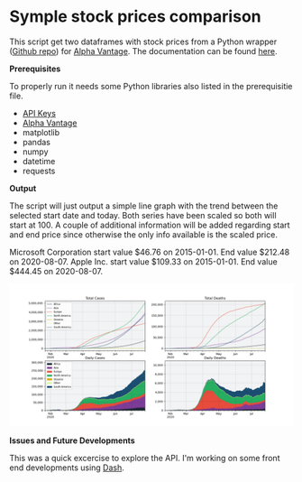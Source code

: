 # Symple stock prices comparison

This script get two dataframes with stock prices from a Python wrapper (<a href="https://github.com/RomelTorres/alpha_vantage">Github repo</a>) for <a href="https://www.alphavantage.co/">Alpha Vantage</a>. The documentation can be found <a href="https://alpha-vantage.readthedocs.io/en/latest/">here</a>.

<b>Prerequisites</b>

To properly run it needs some Python libraries also listed in the prerequisitie file.

 <ul>
  <li><a href="https://www.alphavantage.co/support/#api-key">API Keys</a></li>
  <li><a href="https://github.com/RomelTorres/alpha_vantage">Alpha Vantage</a></li>
  <li>matplotlib</li>
  <li>pandas</li>
  <li>numpy</li>
  <li>datetime</li>
  <li>requests</li>
</ul> 

<b>Output</b>

The script will just output a simple line graph with the trend between the selected start date and today. Both series have been scaled so both will start at 100.
A couple of additional information will be added regarding start and end price since otherwise the only info available is the scaled price.

Microsoft Corporation start value $46.76 on 2015-01-01. End value $212.48 on 2020-08-07.
Apple Inc. start value $109.33 on 2015-01-01. End value $444.45 on 2020-08-07.

<img src="https://raw.githubusercontent.com/FilippoGalanti/covid19/master/Covid19_Continents.png" alt="Output Example">

<b>Issues and Future Developments</b>

This was a quick excercise to explore the API. I'm working on some front end developments using <a href="https://dash.plotly.com/">Dash</a>.

